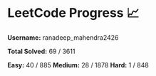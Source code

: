 # LeetCode Progress 📈
**Username:** ranadeep_mahendra2426

**Total Solved:** 69 / 3611

**Easy:** 40 / 885
**Medium:** 28 / 1878
**Hard:** 1 / 848
